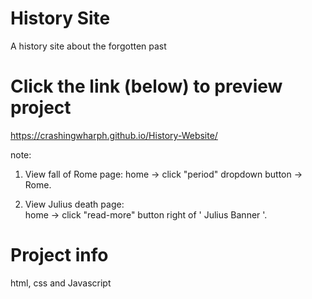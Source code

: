 # History Site 
A history site about the forgotten past

# Click the link (below) to preview project
https://crashingwharph.github.io/History-Website/

note:

1) View fall of Rome page:
    home -> click "period" dropdown button -> Rome.
   
3) View Julius death page:  
    home -> click "read-more" button right of ' Julius Banner '. 

# Project info
html, css and Javascript
